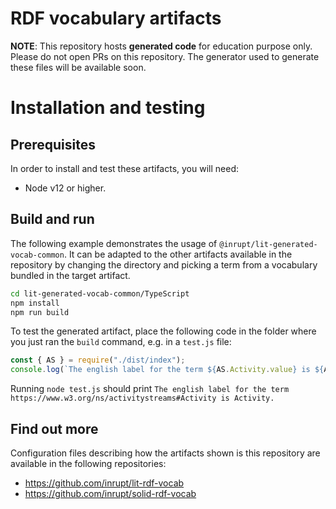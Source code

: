 # RDF vocabulary artifacts

**NOTE**: This repository hosts **generated code** for education purpose only.
Please do not open PRs on this repository. The generator used to generate these
files will be available soon.

# Installation and testing

## Prerequisites

In order to install and test these artifacts, you will need:
- Node v12 or higher.

## Build and run

The following example demonstrates the usage of `@inrupt/lit-generated-vocab-common`.
It can be adapted to the other artifacts available in the repository by changing
the directory and picking a term from a vocabulary bundled in the target artifact.

```bash
cd lit-generated-vocab-common/TypeScript
npm install
npm run build
```

To test the generated artifact, place the following code in the folder where you
just ran the `build` command, e.g. in a `test.js` file:

```javascript
const { AS } = require("./dist/index");
console.log(`The english label for the term ${AS.Activity.value} is ${AS.Activity.label.value}.`);
```

Running `node test.js` should print `The english label for the term https://www.w3.org/ns/activitystreams#Activity is Activity.`

## Find out more

Configuration files describing how the artifacts shown is this repository are available
in the following repositories:
- https://github.com/inrupt/lit-rdf-vocab
- https://github.com/inrupt/solid-rdf-vocab
